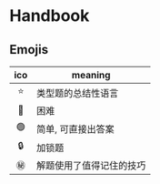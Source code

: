 # Handbook

## Emojis

| ico | meaning |
| :-: | - |
| :star: | 类型题的总结性语言 |
| :red_circle: | 困难 |
| :green_circle: | 简单, 可直接出答案 |
| :lock: | 加锁题 |
| :secret: | 解题使用了值得记住的技巧 |